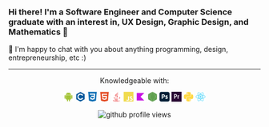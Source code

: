 ### Hi there! I'm a Software Engineer and Computer Science graduate with an interest in, UX Design, Graphic Design, and Mathematics :brain:

💬 I'm happy to chat with you about anything programming, design, entrepreneurship, etc :)
<hr>

<p align="center">Knowledgeable with:</p>
<p align="center">
  <img src="https://github.com/devicons/devicon/blob/master/icons/android/android-plain.svg" alt="android" width="20" height="20" />
  <img src="https://github.com/devicons/devicon/blob/master/icons/c/c-plain.svg" alt="c" width="20" height="20" /> 
  <img src="https://github.com/devicons/devicon/blob/master/icons/css3/css3-plain.svg" alt="css3" width="20" height="20" />
  <img src="https://github.com/devicons/devicon/blob/master/icons/html5/html5-plain.svg" alt="html5" width="20" height="20" />
  <img src="https://github.com/devicons/devicon/blob/master/icons/java/java-plain.svg" alt="java" width="20" height="20" />
  <img src="https://github.com/devicons/devicon/blob/master/icons/javascript/javascript-plain.svg" alt="javascript" width="20" height="20" />
  <img src="https://github.com/devicons/devicon/blob/master/icons/kotlin/kotlin-plain.svg" alt="kotlin" width="20" height="20" />
  <img src="https://github.com/devicons/devicon/blob/master/icons/nodejs/nodejs-plain.svg" alt="nodejs" width="20" height="20" />
  <img src="https://github.com/devicons/devicon/blob/master/icons/photoshop/photoshop-plain.svg" alt="photoshop" width="20" height="20" />
  <img src="https://github.com/devicons/devicon/blob/master/icons/premierepro/premierepro-plain.svg" alt="premiere pro" width="20" height="20" />
  <img src="https://github.com/devicons/devicon/blob/master/icons/python/python-plain.svg" alt="python" width="20" height="20" />
  <img src="https://github.com/devicons/devicon/blob/master/icons/react/react-original.svg" alt="react" width="20" height="20" />
</p>
<p align="center"> <img src="https://komarev.com/ghpvc/?username=kelvinkellner&color=02b67d" alt="github profile views" /> </p>
